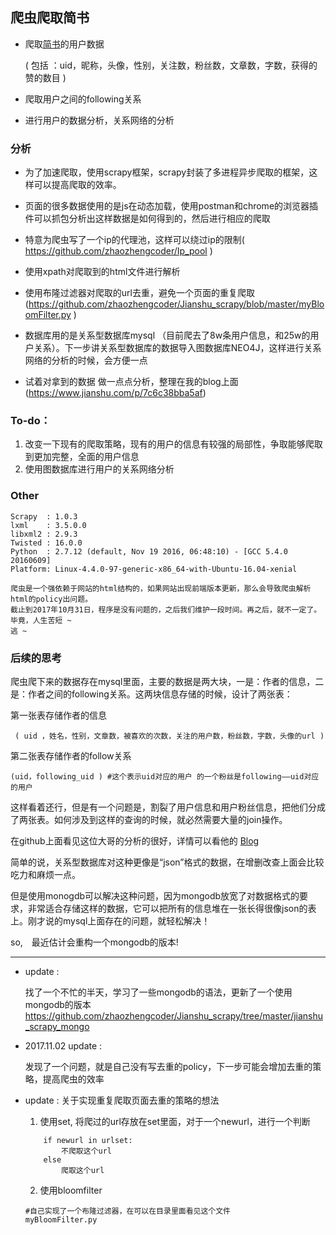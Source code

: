## 爬虫爬取简书

* 爬取[简书](https://www.jianshu.com/)的用户数据

   ( 包括 ：uid，昵称，头像，性别，关注数，粉丝数，文章数，字数，获得的赞的数目 )
   
* 爬取用户之间的following关系
* 进行用户的数据分析，关系网络的分析


### 分析
* 为了加速爬取，使用scrapy框架，scrapy封装了多进程异步爬取的框架，这样可以提高爬取的效率。

* 页面的很多数据使用的是js在动态加载，使用postman和chrome的浏览器插件可以抓包分析出这样数据是如何得到的，然后进行相应的爬取

* 特意为爬虫写了一个ip的代理池，这样可以绕过ip的限制( https://github.com/zhaozhengcoder/Ip_pool ) 

* 使用xpath对爬取到的html文件进行解析

* 使用布隆过滤器对爬取的url去重，避免一个页面的重复爬取(https://github.com/zhaozhengcoder/Jianshu_scrapy/blob/master/myBloomFilter.py )

* 数据库用的是关系型数据库mysql （目前爬去了8w条用户信息，和25w的用户关系）。下一步讲关系型数据库的数据导入图数据库NEO4J，这样进行关系网络的分析的时候，会方便一点

* 试着对拿到的数据 做一点点分析，整理在我的blog上面(https://www.jianshu.com/p/7c6c38bba5af)

### To-do：

1. 改变一下现有的爬取策略，现有的用户的信息有较强的局部性，争取能够爬取到更加完整，全面的用户信息
2. 使用图数据库进行用户的关系网络分析


### Other 
```
Scrapy  : 1.0.3
lxml    : 3.5.0.0
libxml2 : 2.9.3
Twisted : 16.0.0
Python  : 2.7.12 (default, Nov 19 2016, 06:48:10) - [GCC 5.4.0 20160609]
Platform: Linux-4.4.0-97-generic-x86_64-with-Ubuntu-16.04-xenial

爬虫是一个强依赖于网站的html结构的，如果网站出现前端版本更新，那么会导致爬虫解析html的policy出问题。
截止到2017年10月31日，程序是没有问题的，之后我们维护一段时间。再之后，就不一定了。毕竟，人生苦短 ~
逃 ~
```


### 后续的思考
爬虫爬下来的数据存在mysql里面，主要的数据是两大块，一是：作者的信息，二是：作者之间的following关系。这两块信息存储的时候，设计了两张表：

第一张表存储作者的信息
```
 ( uid ，姓名，性别，文章数，被喜欢的次数，关注的用户数，粉丝数，字数，头像的url )
```
第二张表存储作者的follow关系
```
(uid，following_uid ) #这个表示uid对应的用户 的一个粉丝是following——uid对应的用户
```

这样看着还行，但是有一个问题是，割裂了用户信息和用户粉丝信息，把他们分成了两张表。如何涉及到这样的查询的时候，就必然需要大量的join操作。

在github上面看见这位大哥的分析的很好，详情可以看他的 [Blog](https://github.com/StevenSLXie/Tutorials-for-Web-Developers/blob/master/MongoDB%20%E6%9E%81%E7%AE%80%E5%AE%9E%E8%B7%B5%E5%85%A5%E9%97%A8.md )

简单的说，关系型数据库对这种更像是“json”格式的数据，在增删改查上面会比较吃力和麻烦一点。

但是使用monogdb可以解决这种问题，因为mongodb放宽了对数据格式的要求，非常适合存储这样的数据，它可以把所有的信息堆在一张长得很像json的表上。刚才说的mysql上面存在的问题，就轻松解决！

so,　最近估计会重构一个mongodb的版本!


***


* update :

    找了一个不忙的半天，学习了一些mongodb的语法，更新了一个使用mongodb的版本
    https://github.com/zhaozhengcoder/Jianshu_scrapy/tree/master/jianshu_scrapy_mongo
    

* 2017.11.02  update :

    发现了一个问题，就是自己没有写去重的policy，下一步可能会增加去重的策略，提高爬虫的效率


* update :
    关于实现重复爬取页面去重的策略的想法

    1. 使用set, 将爬过的url存放在set里面，对于一个newurl，进行一个判断　
    ```
        if newurl in urlset:
            不爬取这个url
        else 
            爬取这个url
    ```
    2. 使用bloomfilter
    ```
    #自己实现了一个布隆过滤器，在可以在目录里面看见这个文件
    myBloomFilter.py
    ```

